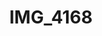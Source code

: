 ---
pid: '125'
layout: photos
title: IMG_4168
filename: IMG_4168.jpg
caption: 
previous_pid: '124'
next_pid: '126'
permalink: "/photos/125.html"
---